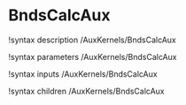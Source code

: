 <!-- MOOSE Documentation Stub: Remove this when content is added. -->

# BndsCalcAux

!syntax description /AuxKernels/BndsCalcAux

!syntax parameters /AuxKernels/BndsCalcAux

!syntax inputs /AuxKernels/BndsCalcAux

!syntax children /AuxKernels/BndsCalcAux
